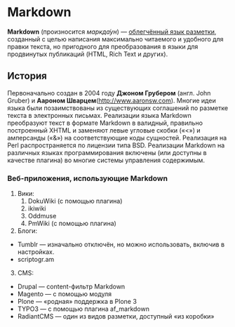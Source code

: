 # Markdown
**Markdown** (произносится *маркда́ун*) — [облегчённый язык разметки](https://ru.wikipedia.org/wiki/%D0%AF%D0%B7%D1%8B%D0%BA_%D1%80%D0%B0%D0%B7%D0%BC%D0%B5%D1%82%D0%BA%D0%B8#%D0%9E%D0%B1%D0%BB%D0%B5%D0%B3%D1%87%D1%91%D0%BD%D0%BD%D1%8B%D0%B5_%D1%8F%D0%B7%D1%8B%D0%BA%D0%B8_%D1%80%D0%B0%D0%B7%D0%BC%D0%B5%D1%82%D0%BA%D0%B8), созданный с целью написания максимально читаемого и удобного для правки текста, но пригодного для преобразования в языки для продвинутых публикаций (HTML, Rich Text и других).
## История 
Первоначально создан в 2004 году **Джоном Грубером** (англ. John Gruber) и **Аароном Шварцем**(http://www.aaronsw.com). Многие идеи языка были позаимствованы из существующих соглашений по разметке текста в электронных письмах. Реализации языка Markdown преобразуют текст в формате Markdown в валидный, правильно построенный XHTML и заменяют левые угловые скобки («<») и амперсанды («&») на соответствующие коды сущностей. Реализация на Perl распространяется по лицензии типа BSD. Реализации Markdown на различных языках программирования включены (или доступны в качестве плагина) во многие системы управления содержимым.
### Веб-приложения, использующие Markdown 
1. Вики:
    1. DokuWiki (с помощью плагина)
    3. ikiwiki
    4. Oddmuse
    5. PmWiki (с помощью плагина)
2. Блоги:
- Tumblr — изначально отключён, но можно использовать, включив в настройках.
- scriptogr.am
3. CMS:
- Drupal — content-фильтр Markdown
- Magento — с помощью модуля
- Plone — «родная» поддержка в Plone 3
- TYPO3 — с помощью плагина af_markdown
- RadiantCMS — один из видов разметки, доступный «из коробки»
